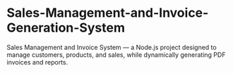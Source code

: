 # Sales-Management-and-Invoice-Generation-System
Sales Management and Invoice System — a Node.js project designed to manage customers, products, and sales, while dynamically generating PDF invoices and reports.
